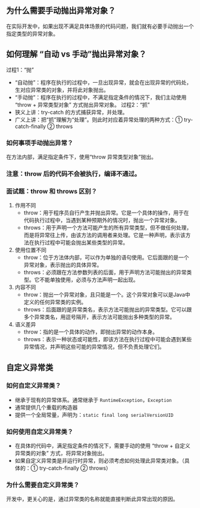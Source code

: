 ## 为什么需要手动抛出异常对象？

在实际开发中，如果出现不满足具体场景的代码问题，我们就有必要手动抛出一个指定类型的异常对象。

## 如何理解 “自动 vs 手动”抛出异常对象？

过程1：“抛”

* “自动抛”：程序在执行的过程中，一旦出现异常，就会在出现异常的代码处，生对应异常类的对象，并将此对象抛出。
* “手动抛”：程序在执行的过程中，不满足指定条件的情况下，我们主动使用 “throw + 异常类型对象” 方式抛出异常对象。
  过程2：“抓”
* 狭义上讲：try-catch 的方式捕获异常，并处理。
* 广义上讲：把“抓”理解为“处理”。则此时对应着异常处理的两种方式：① try-catch-finally ② throws

### 如何事项手动抛出异常？

在方法内部，满足指定条件下，使用“throw 异常类型对象”抛出。

### 注意：throw 后的代码不会被执行，编译不通过。

### 面试题：throw 和 throws 区别？

1. 作用不同
    * throw：用于程序员自行产生并抛出异常。它是一个具体的操作，用于在代码执行过程中，当遇到某种预期外的情况时，抛出一个异常对象。
    * throws：用于声明一个方法可能产生的所有异常类型，但不做任何处理，而是将异常往上传，由该方法的调用者来处理。它是一种声明，表示该方法在执行过程中可能会抛出某些类型的异常。
2. 使用位置不同
    * throw：位于方法体内部，可以作为单独的语句使用。它后面跟的是一个异常对象，表示抛出的具体异常。
    * throws：必须跟在方法参数列表的后面，用于声明方法可能抛出的异常类型。它不能单独使用，必须与方法声明一起出现。
3. 内容不同
    * throw：抛出一个异常对象，且只能是一个。这个异常对象可以是Java中定义的任何异常类的实例。
    * throws：后面跟的是异常类名，表示方法可能抛出的异常类型。它可以跟多个异常类名，用逗号隔开，表示方法可能抛出多种类型的异常。
4. 语义差异
    * throw：指的是一个具体的动作，即抛出异常的动作本身。
    * throws：表示一种状态或可能性，即该方法在执行过程中可能会遇到某些异常情况，并声明这些可能的异常情况，但不负责处理它们。

## 自定义异常类

### 如何自定义异常类？

* 继承于现有的异常体系。通常继承于 `RuntimeException`，`Exception`
* 通常提供几个重载的构造器
* 提供一个全局常量，声明为：`static final long serialVersionUID`

### 如何使用自定义异常类？

* 在具体的代码中，满足指定条件的情况下，需要手动的使用 “throw + 自定义异常类的对象” 方式，将异常对象抛出。
* 如果自定义异常类是非运行时异常，则必须考虑如何处理此异常类对象。（具体的：① try-catch-finally ② throws）

### 为什么需要自定义异常类？

开发中，更关心的是，通过异常类的名称就能直接判断此异常出现的原因。